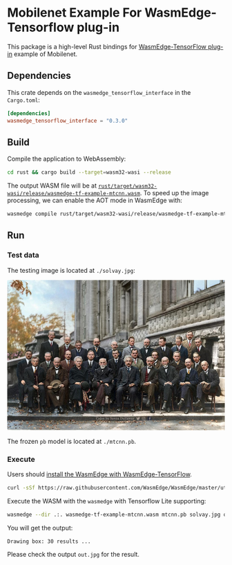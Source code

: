 # Mobilenet Example For WasmEdge-Tensorflow plug-in

This package is a high-level Rust bindings for [WasmEdge-TensorFlow plug-in](https://wasmedge.org/docs/develop/rust/tensorflow) example of Mobilenet.

## Dependencies

This crate depends on the `wasmedge_tensorflow_interface` in the `Cargo.toml`:

```toml
[dependencies]
wasmedge_tensorflow_interface = "0.3.0"
```

## Build

Compile the application to WebAssembly:

```bash
cd rust && cargo build --target=wasm32-wasi --release
```

The output WASM file will be at [`rust/target/wasm32-wasi/release/wasmedge-tf-example-mtcnn.wasm`](wasmedge-tf-example-mtcnn.wasm).
To speed up the image processing, we can enable the AOT mode in WasmEdge with:

```bash
wasmedge compile rust/target/wasm32-wasi/release/wasmedge-tf-example-mtcnn.wasm wasmedge-tf-example-mtcnn_aot.wasm
```

## Run

### Test data

The testing image is located at `./solvay.jpg`:

![solvay](solvay.jpg)

The frozen `pb` model is located at `./mtcnn.pb`.

### Execute

Users should [install the WasmEdge with WasmEdge-TensorFlow](https://wasmedge.org/docs/start/install#wasmedge-tensorflow-plug-in).

```bash
curl -sSf https://raw.githubusercontent.com/WasmEdge/WasmEdge/master/utils/install.sh | bash -s -- --plugins wasmedge_tensorflow
```

Execute the WASM with the `wasmedge` with Tensorflow Lite supporting:

```bash
wasmedge --dir .:. wasmedge-tf-example-mtcnn.wasm mtcnn.pb solvay.jpg out.jpg
```

You will get the output:

```console
Drawing box: 30 results ...
```

Please check the output `out.jpg` for the result.
